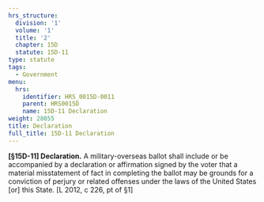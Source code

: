 ```yaml
---
hrs_structure:
  division: '1'
  volume: '1'
  title: '2'
  chapter: 15D
  statute: 15D-11
type: statute
tags:
  - Government
menu:
  hrs:
    identifier: HRS_0015D-0011
    parent: HRS0015D
    name: 15D-11 Declaration
weight: 28055
title: Declaration
full_title: 15D-11 Declaration
---
```

**[§15D-11] Declaration.** A military-overseas ballot shall include or be accompanied by a declaration or affirmation signed by the voter that a material misstatement of fact in completing the ballot may be grounds for a conviction of perjury or related offenses under the laws of the United States [or] this State. [L 2012, c 226, pt of §1]